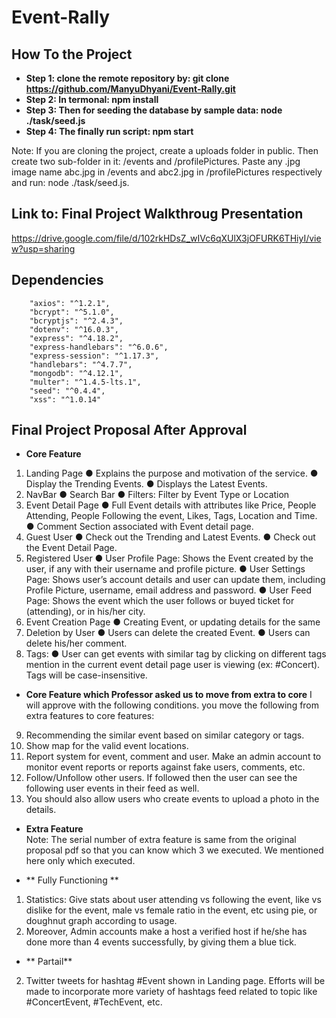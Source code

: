 # Event-Rally

## **How To the Project**
- **Step 1: clone the remote repository by: git clone https://github.com/ManyuDhyani/Event-Rally.git**
- **Step 2: In termonal: npm install**
- **Step 3: Then for seeding the database by sample data: node ./task/seed.js**
- **Step 4: The finally run script: npm start**

Note: If you are cloning the project, create a uploads folder in public. Then create two sub-folder in it: /events and /profilePictures. Paste any .jpg image name abc.jpg in /events and abc2.jpg in /profilePictures respectively and run: node ./task/seed.js.

## **Link to: Final Project Walkthroug Presentation**
https://drive.google.com/file/d/102rkHDsZ_wIVc6qXUlX3jOFURK6THiyI/view?usp=sharing

## **Dependencies**
        "axios": "^1.2.1",
        "bcrypt": "^5.1.0",
        "bcryptjs": "^2.4.3",
        "dotenv": "^16.0.3",
        "express": "^4.18.2",
        "express-handlebars": "^6.0.6",
        "express-session": "^1.17.3",
        "handlebars": "^4.7.7",
        "mongodb": "^4.12.1",
        "multer": "^1.4.5-lts.1",
        "seed": "^0.4.4",
        "xss": "^1.0.14"
       
## **Final Project Proposal After Approval**
- **Core Feature**
1. Landing Page
● Explains the purpose and motivation of the service.
● Display the Trending Events.
● Displays the Latest Events.
2. NavBar
● Search Bar
● Filters: Filter by Event Type or Location
3. Event Detail Page
● Full Event details with attributes like Price, People Attending, People
Following the event, Likes, Tags, Location and Time.
● Comment Section associated with Event detail page.
4. Guest User
● Check out the Trending and Latest Events.
● Check out the Event Detail Page.
5. Registered User
● User Profile Page: Shows the Event created by the user, if any with their
username and profile picture.
● User Settings Page: Shows user’s account details and user can update
them, including Profile Picture, username, email address and password.
● User Feed Page: Shows the event which the user follows or buyed ticket
for (attending), or in his/her city.
6. Event Creation Page
● Creating Event, or updating details for the same
7. Deletion by User
● Users can delete the created Event.
● Users can delete his/her comment.
8. Tags:
● User can get events with similar tag by clicking on different tags mention in
the current event detail page user is viewing (ex: #Concert). Tags will be
case-insensitive.
- **Core Feature which Professor asked us to move from extra to core**
I will approve with the following conditions. you move the following from extra features to core features:
9. Recommending the similar event based on similar category or tags.
10. Show map for the valid event locations.
11. Report system for event, comment and user. Make an admin account to monitor event reports or reports against fake users, comments, etc.
12. Follow/Unfollow other users. If followed then the user can see the following user events in their feed as well. 
13. You should also allow users who create events to upload a photo in the details.

- **Extra Feature**
<br>Note: The serial number of extra feature is same from the original proposal pdf so that you can know which 3 we executed. We mentioned here only which executed.

- ** Fully Functioning **
1. Statistics: Give stats about user attending vs following the event, like vs dislike
for the event, male vs female ratio in the event, etc using pie, or doughnut graph
according to usage.
8. Moreover, Admin accounts make a host a verified host if he/she has done more
than 4 events successfully, by giving them a blue tick.

- ** Partail**
2. Twitter tweets for hashtag #Event shown in Landing page. Efforts will be made to
incorporate more variety of hashtags feed related to topic like #ConcertEvent,
#TechEvent, etc.



